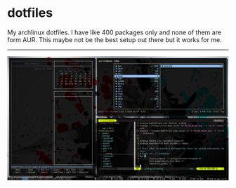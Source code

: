 # dotfiles
My archlinux dotfiles. I have like 400 packages only and none of them are form AUR. This maybe not be the best setup out there but it works for me.

---

![screenshot](https://github.com/aniru3x/dotfiles/blob/master/.screenshot.png?raw=true)
